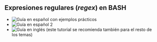 ## Expresiones regulares (*regex*) en BASH

- ![Guía en español con ejemplos prácticos](https://baulderasec.wordpress.com/desde-la-consola/shell-en-unixlinux-sh-ksh-bash/6-expresiones-regulares/)
- ![Guía en español 2](https://weblinus.com/shell-4-expresiones-regulares-y-filtros/)
- ![Guía en inglés](https://barebonesbash.github.io/#/bbb2/boosted_barebonesbash_walkthrough?id=concept-regular-expressions) (este tutorial se recomienda también para el resto de los temas)

